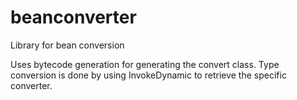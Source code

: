 # beanconverter
Library for bean conversion

Uses bytecode generation for generating the convert class.
Type conversion is done by using InvokeDynamic to retrieve the specific converter.
